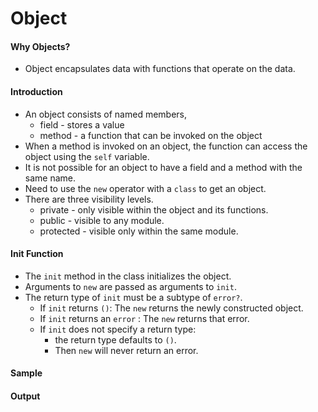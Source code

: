 # Object

#### Why Objects?

-  Object encapsulates data with functions that operate on the data.

#### Introduction
- An object consists of named members, 
    - field -  stores a value
    - method - a function that can be invoked on the object
- When a method is invoked on an object, the function can access the object using the `self` variable.
- It is not possible for an object to have a field and a method with the same name.   
- Need to use the `new` operator with a `class` to get an object. 
- There are three visibility levels.
    - private - only visible within the object and its functions.
    - public - visible to any module.
    - protected - visible only within the same module.


#### Init Function

- The `init` method in the class initializes the object. 
- Arguments to `new` are passed as arguments to `init`.
- The return type of `init` must be a subtype of `error?`. 
    - If `init` returns `()`: The `new` returns the newly constructed object. 
    - If `init` returns an `error` : The `new` returns that error. 
    - If `init` does not specify a return type: 
        - the return type defaults to `()`.
        - Then `new` will never return an error.


#### Sample

<!-- MARKDOWN-AUTO-DOCS:START (CODE:src=./../../code/object.bal) -->
<!-- The below code snippet is automatically added from ./../../code/object.bal -->
<!-- MARKDOWN-AUTO-DOCS:END -->

#### Output

<!-- MARKDOWN-AUTO-DOCS:START (CODE:src=./../../code/object.bash) -->
<!-- The below code snippet is automatically added from ./../../code/object.bash -->
<!-- MARKDOWN-AUTO-DOCS:END -->
